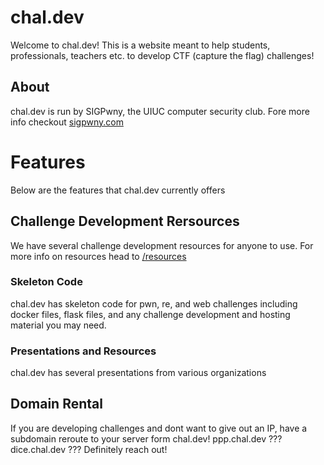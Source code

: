 # chal.dev
Welcome to chal.dev! This is a website meant to help students, professionals, teachers etc. to develop CTF (capture the flag) challenges!
## About
chal.dev is run by SIGPwny, the UIUC computer security club. Fore more info checkout [sigpwny.com](https://sigpwny.com)

# Features
Below are the features that chal.dev currently offers
## Challenge Development Rersources
We have several challenge development resources for anyone to use. For more info on resources head to [/resources](/resources)
### Skeleton Code
chal.dev has skeleton code for pwn, re, and web challenges including docker files, flask files, and any challenge development and hosting material you may need.
### Presentations and Resources
chal.dev has several presentations from various organizations 

## Domain Rental
If you are developing challenges and dont want to give out an IP, have a subdomain reroute to your server form chal.dev! ppp.chal.dev ??? dice.chal.dev ??? Definitely reach out!
